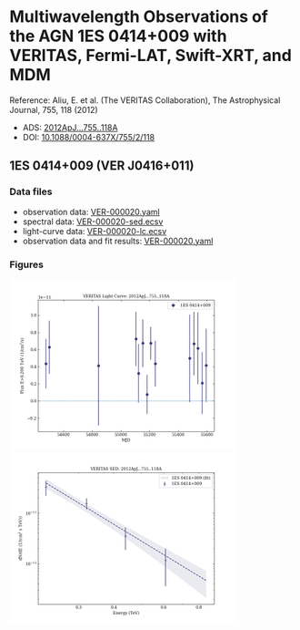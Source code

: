 # Multiwavelength Observations of the AGN 1ES 0414+009 with VERITAS, Fermi-LAT, Swift-XRT, and MDM

Reference:
Aliu, E. et al. (The VERITAS Collaboration), The Astrophysical Journal, 755, 118 (2012)

- ADS: [2012ApJ...755..118A](http://adsabs.harvard.edu/abs/2012ApJ...755..118A)
- DOI: [10.1088/0004-637X/755/2/118](https://doi.org/10.1088/0004-637X/755/2/118)

## 1ES 0414+009 (VER J0416+011)
### Data files

- observation data: [VER-000020.yaml](VER-000020.yaml)  
- spectral data: [VER-000020-sed.ecsv](VER-000020-sed.ecsv)  
- light-curve data: [VER-000020-lc.ecsv](VER-000020-lc.ecsv)  
- observation data and fit results: [VER-000020.yaml](VER-000020.yaml)  


### Figures

<img src="figures/2012ApJ...755..118A-VER-20-1-lc.png" alt="drawing" width="400"/>
<img src="figures/2012ApJ...755..118A-VER-20-1-sed.png" alt="drawing" width="400"/>



